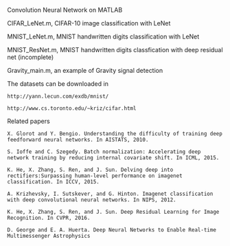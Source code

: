 Convolution Neural Network on MATLAB

CIFAR_LeNet.m, CIFAR-10 image classification with LeNet

MNIST_LeNet.m, MNIST handwritten digits classification with LeNet

MNIST_ResNet.m, MNIST handwritten digits classfication with deep residual net (incomplete)

Gravity_main.m, an example of Gravity signal detection

The datasets can be downloaded in

    http://yann.lecun.com/exdb/mnist/

    http://www.cs.toronto.edu/~kriz/cifar.html

    
Related papers

    X. Glorot and Y. Bengio. Understanding the difficulty of training deep feedforward neural networks. In AISTATS, 2010.

    S. Ioffe and C. Szegedy. Batch normalization: Accelerating deep network training by reducing internal covariate shift. In ICML, 2015.

    K. He, X. Zhang, S. Ren, and J. Sun. Delving deep into rectifiers:Surpassing human-level performance on imagenet classification. In ICCV, 2015.
    
    A. Krizhevsky, I. Sutskever, and G. Hinton. Imagenet classification with deep convolutional neural networks. In NIPS, 2012.

    K. He, X. Zhang, S. Ren, and J. Sun. Deep Residual Learning for Image Recognition. In CVPR, 2016.

    D. George and E. A. Huerta. Deep Neural Networks to Enable Real-time Multimessenger Astrophysics
